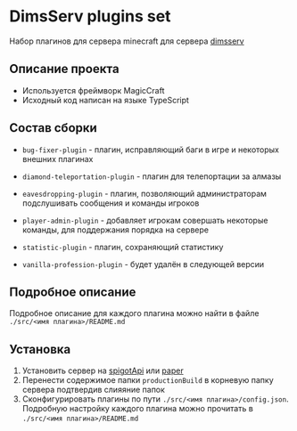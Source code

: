 # DimsServ plugins set

Набор плагинов для сервера minecraft для сервера [dimsserv](http://dimsserv.ru/)

## Описание проекта

+ Используется фреймворк MagicCraft
+ Исходный код написан на языке TypeScript

## Состав сборки
* `bug-fixer-plugin` - плагин, исправляющий баги в игре и некоторых внешних плагинах
* `diamond-teleportation-plugin` - плагин для телепортации за алмазы
* `eavesdropping-plugin` - плагин, позволяющий администраторам подслушивать сообщения и команды игроков
* `player-admin-plugin` - добавляет игрокам совершать некоторые команды, для поддержания порядка на сервере
* `statistic-plugin` - плагин, сохраняющий статистику


* `vanilla-profession-plugin` - будет удалён в следующей версии

## Подробное описание

Подробное описание для каждого плагина можно найти в файле `./src/<имя плагина>/README.md`

## Установка

1) Установить сервер на [spigotApi](https://www.spigotmc.org/) или [paper](https://papermc.io/)
2) Перенести содержимое папки `productionBuild` в корневую папку сервера подтвердив слияяние папок
3) Сконфигурировать плагины по пути `./src/<имя плагина>/config.json`. Подробную настройку каждого плагина можно прочитать в `./src/<имя плагина>/README.md`
